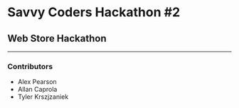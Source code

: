 # Savvy Coders Hackathon \#2
## Web Store Hackathon

---

### Contributors
+ Alex Pearson
+ Allan Caprola
+ Tyler Krszjzaniek